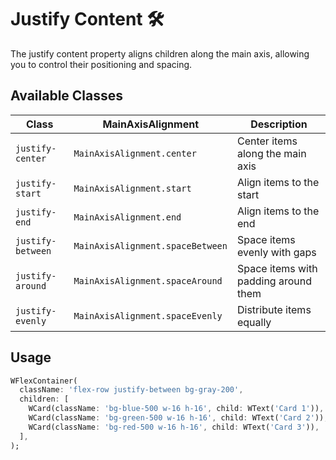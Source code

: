# Justify Content 🛠️

The justify content property aligns children along the main axis, allowing you to control their positioning and spacing.

## Available Classes

| **Class**         | **MainAxisAlignment**            | **Description**                      |
|-------------------|----------------------------------|--------------------------------------|
| `justify-center`  | `MainAxisAlignment.center`       | Center items along the main axis     |
| `justify-start`   | `MainAxisAlignment.start`        | Align items to the start             |
| `justify-end`     | `MainAxisAlignment.end`          | Align items to the end               |
| `justify-between` | `MainAxisAlignment.spaceBetween` | Space items evenly with gaps         |
| `justify-around`  | `MainAxisAlignment.spaceAround`  | Space items with padding around them |
| `justify-evenly`  | `MainAxisAlignment.spaceEvenly`  | Distribute items equally             |

## Usage

<x-preview path="flex/justify_content"></x-preview>

```dart
WFlexContainer(
  className: 'flex-row justify-between bg-gray-200',
  children: [
    WCard(className: 'bg-blue-500 w-16 h-16', child: WText('Card 1')),
    WCard(className: 'bg-green-500 w-16 h-16', child: WText('Card 2')),
    WCard(className: 'bg-red-500 w-16 h-16', child: WText('Card 3')),
  ],
);
```
